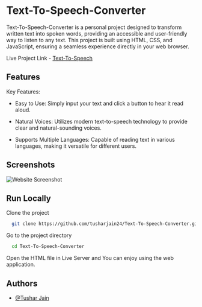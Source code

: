
# Text-To-Speech-Converter

Text-To-Speech-Converter is a personal project designed to transform written text into spoken words, providing an accessible and user-friendly way to listen to any text. This project is built using HTML, CSS, and JavaScript, ensuring a seamless experience directly in your web browser.

Live Project Link - [Text-To-Speech](https://tusharjain24.github.io/Text-To-Speech-Converter/)

## Features

Key Features:

- Easy to Use: Simply input your text and click a button to hear it read aloud.

- Natural Voices: Utilizes modern text-to-speech technology to provide clear and natural-sounding voices.

- Supports Multiple Languages: Capable of reading text in various languages, making it versatile for different users.

## Screenshots

![Website Screenshot](https://github.com/tusharjain24/Text-To-Speech-Converter/assets/91754369/43243206-56bd-45f0-af9b-fa03045db9ee)



## Run Locally

Clone the project

```bash
  git clone https://github.com/tusharjain24/Text-To-Speech-Converter.git
```

Go to the project directory

```bash
  cd Text-To-Speech-Converter
```

Open the HTML file in Live Server and You can enjoy using the web application.


## Authors

- [@Tushar Jain](https://www.github.com/tusharjain24)

